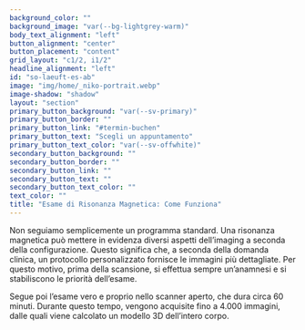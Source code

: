 ```yaml
---
background_color: ""
background_image: "var(--bg-lightgrey-warm)"
body_text_alignment: "left"
button_alignment: "center"
button_placement: "content"
grid_layout: "c1/2, i1/2"
headline_alignment: "left"
id: "so-laeuft-es-ab"
image: "img/home/_niko-portrait.webp"
image-shadow: "shadow"
layout: "section"
primary_button_background: "var(--sv-primary)"
primary_button_border: ""
primary_button_link: "#termin-buchen"
primary_button_text: "Scegli un appuntamento"
primary_button_text_color: "var(--sv-offwhite)"
secondary_button_background: ""
secondary_button_border: ""
secondary_button_link: ""
secondary_button_text: ""
secondary_button_text_color: ""
text_color: ""
title: "Esame di Risonanza Magnetica: Come Funziona"
---
```


Non seguiamo semplicemente un programma standard. Una risonanza magnetica può mettere in evidenza diversi aspetti dell’imaging a seconda della configurazione. Questo significa che, a seconda della domanda clinica, un protocollo personalizzato fornisce le immagini più dettagliate. Per questo motivo, prima della scansione, si effettua sempre un’anamnesi e si stabiliscono le priorità dell’esame.  

Segue poi l’esame vero e proprio nello scanner aperto, che dura circa 60 minuti. Durante questo tempo, vengono acquisite fino a 4.000 immagini, dalle quali viene calcolato un modello 3D dell’intero corpo.
